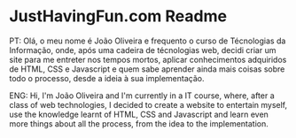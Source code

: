 # JustHavingFun.com Readme
PT:
  Olá, o meu nome é João Oliveira e frequento o curso de Técnologias da Informação, onde, após uma cadeira de técnologias web, decidi criar um site para me entreter nos tempos mortos, aplicar conhecimentos adquiridos de HTML, CSS e Javascript e quem sabe aprender ainda mais coisas sobre todo o processo, desde a ideia à sua implementação. 

ENG:
  Hi, I'm João Oliveira and I'm currently in a IT course, where, after a class of web technologies, I decided to create a website to entertain myself, use the knowledge learnt of HTML, CSS and Javascript and learn even more things about all the process, from the idea to the implementation.
